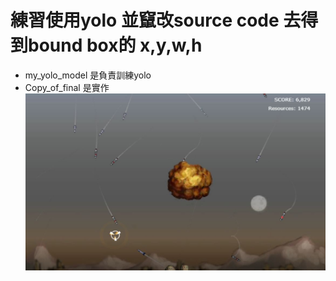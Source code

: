 # 練習使用yolo 並竄改source code 去得到bound box的 x,y,w,h
- my_yolo_model 是負責訓練yolo
- Copy_of_final 是實作
![image](https://github.com/B0544218/research_portfolio/blob/master/yolo/missle21.JPG)
